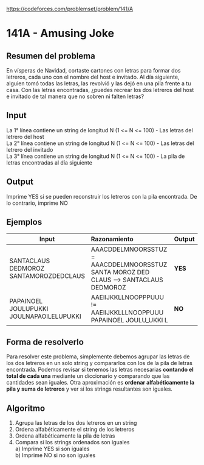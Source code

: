 https://codeforces.com/problemset/problem/141/A

# 141A - Amusing Joke

## Resumen del problema
En vísperas de Navidad, cortaste cartones con letras para formar dos letreros, cada uno con el nombre del host e invitado. Al día siguiente, alguien tomó todas las letras, las revolvió y las dejó en una pila frente a tu casa. Con las letras encontradas, ¿puedes recrear los dos letreros del host e invitado de tal manera que no sobren ni falten letras?

## Input
La 1° línea contiene un string de longitud N (1 <= N <= 100) - Las letras del letrero del host \
La 2° línea contiene un string de longitud N (1 <= N <= 100) - Las letras del letrero del invitado \
La 3° línea contiene un string de longitud N (1 <= N <= 100) - La pila de letras encontradas al día siguiente

## Output
Imprime YES si se pueden reconstruir los letreros con la pila encontrada. De lo contrario, imprime NO

## Ejemplos
| Input             | Razonamiento  | Output    |
| ----------------- | :------------ | --------- |
| SANTACLAUS <br> DEDMOROZ <br> SANTAMOROZDEDCLAUS | AAACDDELMNOORSSTUZ = AAACDDELMNOORSSTUZ <br> SANTA MOROZ DED CLAUS --> SANTACLAUS DEDMOROZ | **YES**          |
| PAPAINOEL <br> JOULUPUKKI <br> JOULNAPAOILELUPUKKI | AAEIIJKKLLNOOPPPUUU != AAEIIJKKLLLNOOPPUUU <br> PAPAINOEL JOULU_UKKI L | **NO**          |

## Forma de resolverlo
Para resolver este problema, simplemente debemos agrupar las letras de los dos letreros en un solo string y compararlos con los de la pila de letras encontrada. Podemos revisar si tenemos las letras necesarias **contando el total de cada una** mediante un diccionario y comparando que las cantidades sean iguales. Otra aproximación es **ordenar alfabéticamente la pila y suma de letreros** y ver si los strings resultantes son iguales. 

## Algoritmo
1) Agrupa las letras de los dos letreros en un string
2) Ordena alfabéticamente el string de los letreros
3) Ordena alfabéticamente la pila de letras
4) Compara si los strings ordenados son iguales \
    a) Imprime YES si son iguales \
    b) Imprime NO si no son iguales

